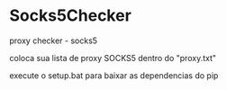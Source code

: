 # Socks5Checker
 proxy checker - socks5
 
coloca sua lista de proxy SOCKS5 dentro do "proxy.txt"

execute o setup.bat para baixar as dependencias do pip
